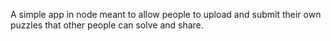 A simple app in node meant to allow people to upload and submit their own puzzles that other people can solve and share.
